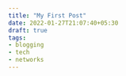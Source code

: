 ```yaml
---
title: "My First Post"
date: 2022-01-27T21:07:40+05:30
draft: true
tags:
- blogging
- tech
- networks
---
```

